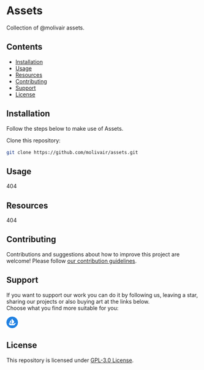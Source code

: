 # Assets
Collection of @molivair assets.

## Contents
- [Installation](#installation)
- [Usage](#usage)
- [Resources](#resources)
- [Contributing](#contributing)
- [Support](#support)
- [License](#license)

## Installation
Follow the steps below to make use of Assets.

Clone this repository:
```bash
git clone https://github.com/molivair/assets.git
```

## Usage
404

## Resources
404

## Contributing
Contributions and suggestions about how to improve this project are welcome!
Please follow [our contribution guidelines](https://github.com/molivair/assets/blob/main/CONTRIBUTING.md).

## Support
If you want to support our work you can do it by following us, leaving a star, sharing our projects or also buying art at the links below.  
Choose what you find more suitable for you:  

<a href="https://opensea.io/Molivair" target="blank">
  <img src="https://raw.githubusercontent.com/molivair/assets/main/images/opensea.svg" alt="OpenSea" width="30px" />
</a>

## License  
This repository is licensed under [GPL-3.0 License](https://github.com/molivair/assets/blob/main/LICENSE).

